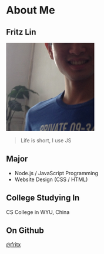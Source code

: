 # About Me

## Fritz Lin

<img src="avatar.jpg" width="240">

> Life is short, I use JS

## Major

- Node.js / JavaScript Programming
- Website Design (CSS / HTML)

## College Studying In

CS College in WYU, China

## On Github

[@fritx](https://github.com/fritx)
